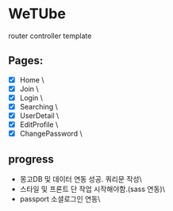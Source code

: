 # WeTUbe

router
controller
template

## Pages:

-[x] Home \
-[x] Join \
-[x] Login \
-[x] Searching \
-[x] UserDetail \
-[x] EditProfile \
-[x] ChangePassword \

## progress

- 몽고DB 및 데이터 연동 성공. 쿼리문 작성\
- 스타일 및 프론트 단 작업 시작해야함.(sass 연동)\
- passport 소셜로그인 연동\
